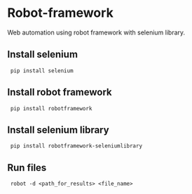 # Robot-framework
Web automation using robot framework with selenium library. 

## Install selenium
<code> pip install selenium </code>

## Install robot framework
<code> pip install robotframework </code>

## Install selenium library
<code> pip install robotframework-seleniumlibrary </code>

## Run files
<code> robot -d <path_for_results> <file_name> </code>

